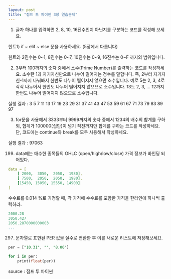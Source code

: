 ```yaml
---
layout: post
title: "점프 투 파이썬 3장 연습문제"
---
```




1. 글자 하나를 입력하면 2, 8, 10, 16진수인지 아닌지를 구분하는 코드를 작성해 보세요.

 

힌트1) if ~ elif ~ else 문을 사용하세요. (5장에서 다룹니다)

힌트2) 2진수는 0~1, 8진수는 0~7, 10진수는 0~9, 16진수는 0~F 까지의 범위입니다.



2. 3부터 100까지의 숫자 중에서 소수(Prime Number)를 출력하는 코드를 작성하세요. 소수란 1과 자기자신만으로 나누어 떨어지는 정수를 말합니다. 즉, 2부터 자기자신-1까지 나눠봐서 한번도 나누어 떨어지지 않으면 소수입니다. 예로 5는 2, 3, 4로 각각 나누어서 한번도 나누어 떨어지지 않으므로 소수입니다. 13도 2, 3, … 12까지 한번도 나누어 떨어지지 않으므로 소수입니다.

 

  실행 결과 :  3   5 7 11   13 17 19   23 29 31   37 41 43   47 53 59   61 67 71   73 79 83   89 97  



3. for문을 사용해서 3333부터 9999까지의 숫자 중에서 1234의 배수의 합계를 구하되, 합계가 100000(십만)이 넘기 직전까지만 합계를 구하는 코드를 작성하세요. 단, 코드에는 continue와 break를 모두 사용해서 작성하세요. 

  실행 결과 :  97063  



199. data에는 매수한 종목들의 OHLC (open/high/low/close) 가격 정보가 바인딩 되어있다.

```yaml
data = [
    [ 2000,  3050,  2050,  1980],
    [ 7500,  2050,  2050,  1980],
    [15450, 15050, 15550, 14900]
]
```

수수료를 0.014 %로 가정할 때, 각 가격에 수수료를 포함한 가격을 한라인에 하나씩 출력하라.

```yaml
2000.28
3050.427
2050.2870000000003
...
```



297. 문자열로 표현된 PER 값을 실수로 변환한 후 이를 새로운 리스트에 저장해보세요.

```sql
per = ["10.31", "", "8.00"]

for i in per:
    print(float(per))
```

source : 점프 투 파이썬